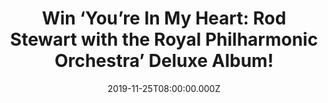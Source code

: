 ---
campaign-uuid: "c-2b40c1b5-f978-4d69-a4e4-18b60dbbb79a"
type: "Competition"
category: "Music"
date: "2019-11-25T08:00:00.000Z"
end-date: "2019-12-25T23:59:00.000Z"
disable-form: false
is_promoted: false
has_entry_page: true
title: "Win ‘You’re In My Heart: Rod Stewart with the Royal Philharmonic Orchestra’\
  \ Deluxe Album!"
competition-description: "<p>Sir Rod Stewart celebrates 50 years as a solo artist\
  \ with a brand new album 'You're In My Heart: Rod Stewart with the Royal Philharmonic\
  \ Orchestra'. The legendary singer-songwriter is one of the best-selling music artists\
  \ of all time, with more than 250 million records sold worldwide during a stellar\
  \ career. We are giving away a copy of his album to you.</p>\n<p>Click below for\
  \ a chance to win.</p>\n"
hero-header: "Win ‘You’re In My Heart: Rod Stewart with the Royal Philharmonic Orchestra’\
  \ Deluxe Album!"
terms-confirmation: "N/A"
banner-img: "https://assets.expresslyapp.com/asset-ceef4f9c-8ca9-409b-9cf5-22743fff056b.jpg"
logo-left-href: "aaa.nme.com"
logo-left-image: "https://assets.expresslyapp.com/asset-cffbd1fe-8278-41c6-a422-d42acb19b063.jpg"
logo-left-title: "NME AAA"
bg-image-hero: "https://assets.expresslyapp.com/asset-dfcd0950-9838-46b1-8312-a8a2490a52a9.jpg"
bg-image-first: "https://assets.expresslyapp.com/asset-6a80aa16-337e-4321-bd18-1fe3f5773c4d.jpg"
section1-content: "<p>Rod Stewart celebrates 50 years as a solo artist with a brand\
  \ new album 'You're In My Heart: Rod Stewart with the Royal Philharmonic Orchestra'.\
  \ An incredible 2-CD Deluxe Edition album including 7 additional tracks. An album\
  \ where he combines classic vocals with newly recorded arrangements by the Royal\
  \ Philharmonic Orchestra.</p>\n<p>Featuring “It Takes Two” a new duet with Robbie\
  \ Williams, previously recorded by Rod Stewart with Tina Turner in 1991, this brand\
  \ new version features newly recorded vocals from both Robbie and Rod!</p>\n<p>What\
  \ are you waiting for? Click below for a chance to win!</p>\n"
entry-title: "Win ‘You’re In My Heart: Rod Stewart with the Royal Philharmonic Orchestra’\
  \ Deluxe Album!"
entry-content: "<p>Enter the draw to win ‘You’re In My Heart: Rod Stewart with the\
  \ Royal Philharmonic Orchestra’ Deluxe Album by completing the form below before\
  \ 23:59 on the 25th of December 2019.</p>\n"
has-winner: true
winner-title: "CONGRATULATIONS to Anthony M. who won ‘You’re In My Heart: Rod Stewart\
  \ with the Royal Philharmonic Orchestra’ Deluxe Album!"
winner-banner: "https://assets.expresslyapp.com/asset-9e9bca60-959b-4b91-88fd-6bbd7ac4f637.jpg"
prize-description: "‘You’re In My Heart: Rod Stewart with the Royal Philharmonic Orchestra’\
  \ Deluxe Album!"
special-conditions: "Multiple entries are allowed up to one every day.\r\n\r\nThis\
  \ competition is also available on: http://club.expressly.io/competitons/rod-stewart-deluxe-album-giveaway"
country-restrictions:
- "GB"
---